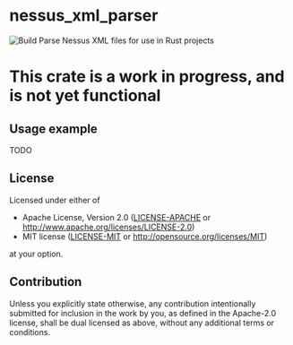 # nessus_xml_parser
![Build](https://github.com/sciguy16/nessus_xml_parser-rs/workflows/Build/badge.svg?branch=master&event=push)
Parse Nessus XML files for use in Rust projects

# This crate is a work in progress, and is not yet functional

## Usage example
TODO

## License

Licensed under either of

 * Apache License, Version 2.0
   ([LICENSE-APACHE](LICENSE-APACHE) or http://www.apache.org/licenses/LICENSE-2.0)
 * MIT license
   ([LICENSE-MIT](LICENSE-MIT) or http://opensource.org/licenses/MIT)

at your option.

## Contribution

Unless you explicitly state otherwise, any contribution intentionally submitted
for inclusion in the work by you, as defined in the Apache-2.0 license, shall be
dual licensed as above, without any additional terms or conditions.
